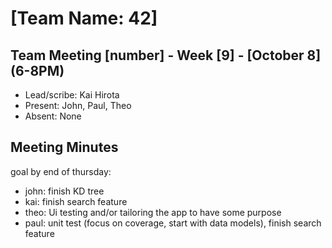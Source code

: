 # [Team Name: 42]

## Team Meeting [number] - Week [9] - [October 8] (6-8PM)
- Lead/scribe: Kai Hirota
- Present: John, Paul, Theo
- Absent: None

## Meeting Minutes
goal by end of thursday:
- john: finish KD tree
- kai: finish search feature
- theo: Ui testing and/or tailoring the app to have some purpose
- paul: unit test (focus on coverage, start with data models), finish search feature

